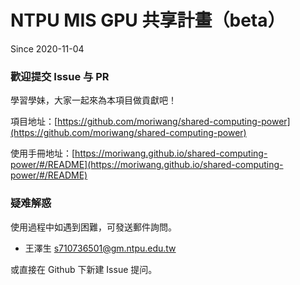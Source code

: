 NTPU MIS GPU 共享計畫（beta）
============

Since 2020-11-04

### 歡迎提交 Issue 与 PR
學習學妹，大家一起來為本項目做貢獻吧！

項目地址：[https://github.com/moriwang/shared-computing-power](https://github.com/moriwang/shared-computing-power)

使用手冊地址：[https://moriwang.github.io/shared-computing-power/#/README](https://moriwang.github.io/shared-computing-power/#/README)

### 疑难解惑
使用過程中如遇到困難，可發送郵件詢問。
- 王澤生 s710736501@gm.ntpu.edu.tw

或直接在 Github 下新建 Issue 提问。